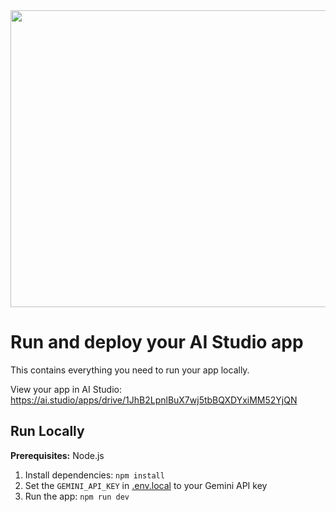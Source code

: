 <div align="center">
<img width="1200" height="475" alt="GHBanner" src="https://github.com/user-attachments/assets/547680483_674189515165476_2026466542668046764_n" />
</div>

# Run and deploy your AI Studio app

This contains everything you need to run your app locally.

View your app in AI Studio: https://ai.studio/apps/drive/1JhB2LpnlBuX7wj5tbBQXDYxiMM52YjQN

## Run Locally

**Prerequisites:**  Node.js


1. Install dependencies:
   `npm install`
2. Set the `GEMINI_API_KEY` in [.env.local](.env.local) to your Gemini API key
3. Run the app:
   `npm run dev`
